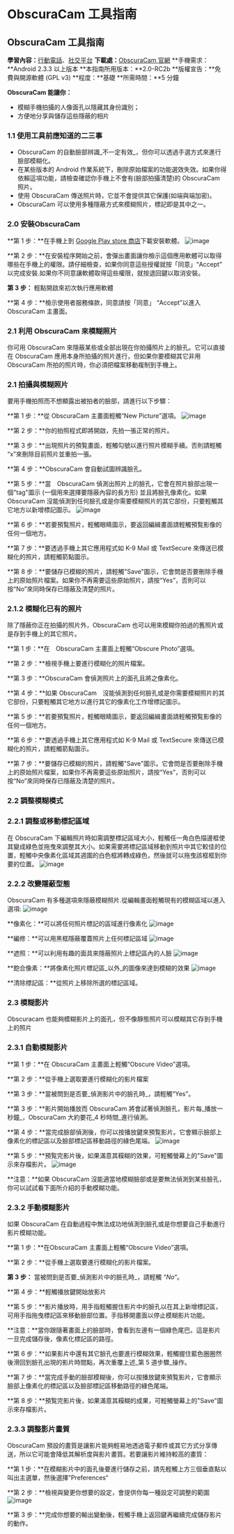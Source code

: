 # ObscuraCam 工具指南

## ObscuraCam 工具指南
**學習內容：**[行動電話](umbrella://lesson/mobile-phones)、[社交平台](umbrella://lesson/social-media)
**下載處：**[ObscuraCam 官網](https://guardianproject.info/apps/obscuracam/)
**手機需求：**Android 2.3.3 以上版本
**本指南所用版本：**2.0-RC2b
**版權宣告：**免費與開源軟體 (GPL v3)
**程度：**基礎
**所需時間：**5 分鐘

**ObscuraCam 能讓你：**
- 模糊手機拍攝的人像面孔以隱藏其身份識別；
- 方便地分享與儲存這些隱蔽的相片

### 1.1 使用工具前應知道的二三事

- ObscuraCam 的自動臉部辨識_不一定有效_，但你可以透過手選方式來進行臉部模糊化。
- 在某些版本的 Android 作業系統下，刪除原始檔案的功能選效失效。如果你得依賴這項功能，請檢查確認你手機上不會有(臉部拍攝清楚)的 ObscuraCam 照片。
- 使用 ObscuraCam 傳送照片時，它並不會提供其它保護(如端與端加密)。
- ObscuraCam 可以使用多種隱蔽方式來模糊照片，標記即是其中之一。

### 2.0 安裝ObscuraCam

**第 1 步：**在手機上到 [Google Play store 商店](https://play.google.com/store/apps/details?id=org.thoughtcrime.securesms)下載安裝軟體。
![image](tool_obscura1.png)

**第 2 步：**在安裝程序開始之前，會彈出畫面讓你檢示這個應用軟體可以取得哪些在手機上的權限。請仔細檢查，如果你同意這些授權就按「同意」“Accept” 以完成安裝.如果你不同意讓軟體取得這些權限，就按退回鍵以取消安裝。

**第 3 步：** 輕點開啟來初次執行應用軟體

**第 4 步：**檢示使用者服務條款，同意請按「同意」 “Accept”以進入 ObscuraCam 主畫面。

### 2.1 利用 ObscuraCam 來模糊照片

你可用 ObscuraCam 來隱蔽某些或全部出現在你拍攝照片上的臉孔。它可以直接在 ObscuraCam 應用本身所拍攝的照片進行，但如果你要模糊其它非用 ObscuraCam 所拍的照片時，你必須把檔案移動複制到手機上。

### 2.1 拍攝與模糊照片

要用手機拍照而不想顯露出被拍者的臉部，請進行以下步驟：

**第 1 步：**從 ObscuraCam 主畫面輕觸“New Picture”選項。
![image](tool_obscura2.png)

**第 2 步：**你的拍照程式即將開啟，先拍一張正常的照片。

**第 3 步：**出現照片的預覧畫面，輕觸勾號以進行照片模糊手續。否則請輕觸 “x”來刪除目前照片並重拍一張。

**第 4 步：**ObscuraCam 會自動試圖辨識臉孔。

**第 5 步：**當　ObscuraCam 偵測出照片上的臉孔，它會在照片臉部出現一個"tag"圖示 (一個用來選擇要隱蔽內容的長方形) 並且將臉孔像素化。如果ObscuraCam 沒能偵測到任何臉孔或是你需要模糊照片的其它部份，只要輕觸其它地方以新增標記圖示。
![image](tool_obscura6.png)

**第 6 步：**若要預覧照片，輕觸眼睛圖示，要返回編緝畫面請輕觸預覧影像的任何一個地方。

**第 7 步：**要透過手機上其它應用程式如 K-9 Mail 或 TextSecure 來傳送已模糊化的照片，請輕觸箭點圖示。

**第 8 步：**要儲存已模糊的照片，請輕觸"Save"圖示，它會問是否要刪除手機上的原始照片檔案。如果你不再需要這些原始照片，請按“Yes”，否則可以按“No”來同時保存已隱蔽及清楚的照片。

### 2.1.2 模糊化已有的照片

除了隱蔽你正在拍攝的照片外，ObscuraCam 也可以用來模糊你拍過的舊照片或是存到手機上的其它照片。

**第 1 步：**在　ObscuraCam 主畫面上輕觸“Obscure Photo”選項。

**第 2 步：**檢視手機上要進行模糊化的照片檔案。

**第 3 步：**ObscuraCam 會偵測照片上的面孔且將之像素化。

**第 4 步：**如果 ObscuraCam　沒能偵測到任何臉孔或是你需要模糊照片的其它部份，只要輕觸其它地方以進行其它的像素化工作增標記圖示。

**第 5 步：**若要預覧照片，輕觸眼睛圖示，要返回編緝畫面請輕觸預覧影像的任何一個地方。

**第 6 步：**要透過手機上其它應用程式如 K-9 Mail 或 TextSecure 來傳送已模糊化的照片，請輕觸箭點圖示。

**第 7 步：**要儲存已模糊的照片，請輕觸"Save"圖示。它會問是否要刪除手機上的原始照片檔案，如果你不再需要這些原始照片，請按“Yes”，否則可以按“No”來同時保存已隱蔽及清楚的照片。

### 2.2 調整模糊模式

### 2.2.1 調整或移動標記區域

在 ObscuraCam 下編輯照片時如需調整標記區域大小，輕觸任一角白色描邊框使其變成綠色並拖曳來調整其大小。如果需要將標記區域移動到照片中其它較佳的位置，輕觸中央像素化區域其週圍的白色框將轉成綠色，然後就可以拖曳該框框到你要的位置。
![image](tool_obscura4.png)

### 2.2.2 改變隱蔽型態
ObscuraCam 有多種選項來隱蔽模糊照片.從編輯畫面輕觸現有的模糊區域以進入選項:
![image](tool_obscura5.png)

**像素化：**可以將任何照片標記的區域進行像素化
![image](tool_obscura6.png)

**編修：**可以用黑框隱蔽覆蓋照片上任何標記區域
![image](tool_obscura7.png)

**遮照：**可以利用有趣的面具來隱蔽照片上標記區內的人臉
![image](tool_obscura8.png)

**飽合像素：**將像素化照片標記區_以外_的圖像來達到模糊的效果
![image](tool_obscura9.png)

**清除標記區：**從照片上移除所選的標記區域。

### 2.3 模糊影片

Obscuracam 也能夠模糊影片上的面孔，但不像靜態照片可以模糊其它存到手機上的照片

### 2.3.1 自動模糊影片</b>

**第 1 步：**在 ObscuraCam 主畫面上輕觸“Obscure Video”選項。

**第 2 步：**從手機上選取要進行模糊化的影片檔案

**第 3 步：**當被問到是否要_偵測影片中的臉孔時_，請輕觸“Yes”。

**第 3 步：**影片開始播放而 ObscuraCam 將會試著偵測臉孔，影片每_播放一秒鐘_，ObscuraCam 大約要花_4 秒時間_進行偵測。

**第 4 步：**當完成臉部偵測後，你可以按播放鍵來預覧影片。它會顯示臉部上像素化的標記區以及臉部標記區移動路徑的綠色尾端。
![image](tool_obscura10.png)

**第 5 步：**預覧完影片後，如果滿意其糢糊的效果，可輕觸螢幕上的"Save"圖示來存檔影片。
![image](tool_obscura11.png)

**注意：**如果 ObscuraCam 沒能適當地模糊臉部或是要無法偵測到某些臉孔，你可以試試看下面所介紹的手動模糊功能。

### 2.3.2 手動模糊影片

如果 ObscuraCam 在自動過程中無法成功地偵測到臉孔或是你想要自己手動進行影片模糊功能。

**第 1 步：**在ObscuraCam 主畫面上輕觸“Obscure Video”選項。

**第 2 步：**從手機上選取要進行模糊化的影片檔案。

**第 3 步：** 當被問到是否要_偵測影片中的臉孔時_，請輕觸 _“No“_。

**第 4 步：**輕觸播放鍵開始放影片

**第 5 步：**影片播放時，用手指輕觸握住影片中的臉孔以在其上新增標記區，可用手指拖曳標記區來移動臉部位置。手指移開畫面以停止模糊影片功能。

**注意：**當你跟隨著畫面上的臉部時，會看到左邊有一個綠色尾巴。這是影片一旦完成儲存後，像素化標記區的路徑。　

**第 6 步：**如果影片中還有其它臉孔也要進行模糊效果，輕觸握住藍色圈圈然後滑回到臉孔出現的影片時間點，再次重覆上述_第 5 道步驟_操作。

**第 7 步：**當完成手動的臉部模糊後，你可以按播放鍵來預覧影片，它會顯示臉部上像素化的標記區以及臉部標記區移動路徑的綠色尾端。

**第 8 步：**預覧完影片後，如果滿意其糢糊的成果，可輕觸螢幕上的"Save"圖示來存檔影片。

### 2.3.3 調整影片畫質

ObscuraCam 預設的畫質是讓影片能夠輕易地透過電子郵件或其它方式分享傳送，所以它可能會降低其解析度與影片畫質。若要讓影片維持較高的畫質：

**第 1 步：**在模糊影片中的面孔後要進行儲存之前，請先輕觸上方三個垂直點以叫出主選單，然後選擇”Preferences“

**第 2 步：**檢視與變更你想要的設定，會提供你每一種設定可調整的範圍
![image](tool_obscura12.png)

**第 3 步：**完成你想要的輸出變動後，輕觸手機上返回鍵再繼續完成儲存影片的動作。

